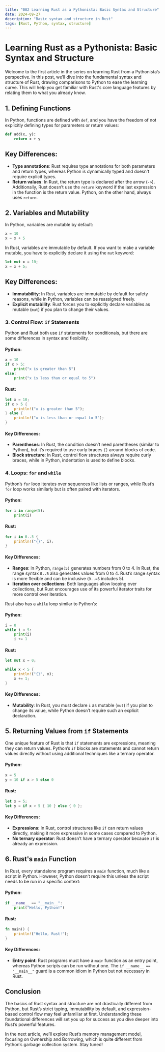 ```yaml
---
title: "002 Learning Rust as a Pythonista: Basic Syntax and Structure"
date: 2024-09-27
description: "Basic syntax and structure in Rust"
tags: [Rust, Python, syntax, structure]
---
```


# Learning Rust as a Pythonista: Basic Syntax and Structure

Welcome to the first article in the series on learning Rust from a Pythonista’s perspective. In this post, we’ll dive into the fundamental syntax and structure of Rust, drawing comparisons to Python to ease the learning curve. This will help you get familiar with Rust's core language features by relating them to what you already know.

## 1. Defining Functions

In Python, functions are defined with `def`, and you have the freedom of not explicitly defining types for parameters or return values:

```python
def add(x, y):
    return x + y
```

## Key Differences:

- **Type annotations**: Rust requires type annotations for both parameters and return types, whereas Python is dynamically typed and doesn't require explicit types.
- **Return values**: In Rust, the return type is declared after the arrow (`->`). Additionally, Rust doesn’t use the `return` keyword if the last expression in the function is the return value. Python, on the other hand, always uses `return`.

## 2. Variables and Mutability

In Python, variables are mutable by default:

```python
x = 10
x = x + 5
```

In Rust, variables are immutable by default. If you want to make a variable mutable, you have to explicitly declare it using the `mut` keyword:

```rust
let mut x = 10;
x = x + 5;
```

## Key Differences:

- **Immutability**: In Rust, variables are immutable by default for safety reasons, while in Python, variables can be reassigned freely.
- **Explicit mutability**: Rust forces you to explicitly declare variables as mutable (`mut`) if you plan to change their values.

### 3. Control Flow: `if` Statements

Python and Rust both use `if` statements for conditionals, but there are some differences in syntax and flexibility.

#### Python:
```python
x = 10
if x > 5:
    print("x is greater than 5")
else:
    print("x is less than or equal to 5")
```

#### Rust:
```rust
let x = 10;
if x > 5 {
    println!("x is greater than 5");
} else {
    println!("x is less than or equal to 5");
}
```

#### Key Differences:

- **Parentheses**: In Rust, the condition doesn’t need parentheses (similar to Python), but it’s required to use curly braces `{}` around blocks of code.
- **Block structure**: In Rust, control flow structures always require curly braces, while in Python, indentation is used to define blocks.

### 4. Loops: `for` and `while`

Python’s `for` loop iterates over sequences like lists or ranges, while Rust’s `for` loop works similarly but is often paired with iterators.

#### Python:
```python
for i in range(5):
    print(i)

```

#### Rust:
```rust
for i in 0..5 {
    println!("{}", i);
}
```

#### Key Differences:

- **Ranges**: In Python, `range(5)` generates numbers from 0 to 4. In Rust, the range syntax `0..5` also generates values from 0 to 4. Rust’s range syntax is more flexible and can be inclusive (`0..=5` includes 5).
- **Iteration over collections**: Both languages allow looping over collections, but Rust encourages use of its powerful iterator traits for more control over iteration.

Rust also has a `while` loop similar to Python’s:

#### Python:

```python
i = 0
while i < 5:
    print(i)
    i += 1
```

#### Rust:

```rust
let mut x = 0;

while x < 5 {
    println!("{}", x);
    x += 1;
}
```

#### Key Differences:

- **Mutability**: In Rust, you must declare `i` as mutable (`mut`) if you plan to change its value, while Python doesn’t require such an explicit declaration.

## 5. Returning Values from `if` Statements

One unique feature of Rust is that `if` statements are expressions, meaning they can return values. Python’s `if` blocks are statements and cannot return values directly without using additional techniques like a ternary operator.

#### Python:

```python
x = 5
y = 10 if x > 5 else 0
```

#### Rust:

```rust
let x = 5;
let y = if x > 5 { 10 } else { 0 };
```

#### Key Differences:
- **Expressions**: In Rust, control structures like `if` can return values directly, making it more expressive in some cases compared to Python.
- **No ternary operator**: Rust doesn’t have a ternary operator because `if` is already an expression.

## 6. Rust's `main` Function

In Rust, every standalone program requires a `main` function, much like a script in Python. However, Python doesn’t require this unless the script needs to be run in a specific context:

#### Python:

```python
if __name__ == "__main__":
    print("Hello, Python!")
```

#### Rust:

```rust
fn main() {
    println!("Hello, Rust!");
}
```
#### Key Differences:
- **Entry point**: Rust programs must have a `main` function as an entry point, whereas Python scripts can be run without one. The `if __name__ == "__main__"` guard is a common idiom in Python but not necessary in Rust.

## Conclusion

The basics of Rust syntax and structure are not drastically different from Python, but Rust’s strict typing, immutability by default, and expression-based control flow may feel unfamiliar at first. Understanding these foundational differences will set you up for success as you dive deeper into Rust’s powerful features.

In the next article, we’ll explore Rust’s memory management model, focusing on Ownership and Borrowing, which is quite different from Python’s garbage collection system. Stay tuned!
